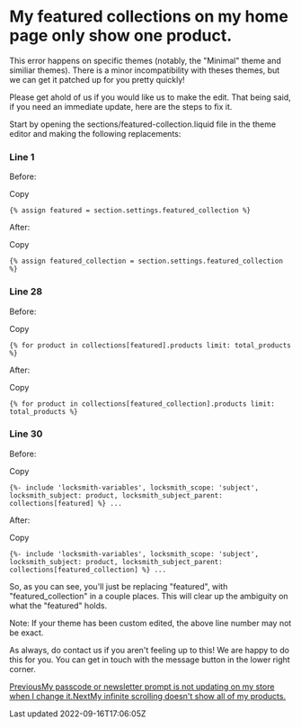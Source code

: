 # My featured collections on my home page only show one product.

This error happens on specific themes (notably, the "Minimal" theme and similiar themes). There is a minor incompatibility with theses themes, but we can get it patched up for you pretty quickly!

Please get ahold of us if you would like us to make the edit. That being said, if you need an immediate update, here are the steps to fix it.

Start by opening the sections/featured-collection.liquid file in the theme editor and making the following replacements:

### Line 1

Before:

Copy

    {% assign featured = section.settings.featured_collection %}

After:

Copy

    {% assign featured_collection = section.settings.featured_collection %}

### Line 28

Before:

Copy

    {% for product in collections[featured].products limit: total_products %}

After:

Copy

    {% for product in collections[featured_collection].products limit: total_products %}

### Line 30

Before:

Copy

    {%- include 'locksmith-variables', locksmith_scope: 'subject', locksmith_subject: product, locksmith_subject_parent: collections[featured] %} ...

After:

Copy

    {%- include 'locksmith-variables', locksmith_scope: 'subject', locksmith_subject: product, locksmith_subject_parent: collections[featured_collection] %} ...

So, as you can see, you'll just be replacing "featured", with "featured\_collection" in a couple places. This will clear up the ambiguity on what the "featured" holds.

Note: If your theme has been custom edited, the above line number may not be exact.

As always, do contact us if you aren't feeling up to this! We are happy to do this for you. You can get in touch with the message button in the lower right corner.

[PreviousMy passcode or newsletter prompt is not updating on my store when I change it.](/faqs/more/passcode-prompt-issues)[NextMy infinite scrolling doesn't show all of my products.](/faqs/more/my-infinite-scrolling-doesnt-show-all-of-my-products.)

Last updated 2022-09-16T17:06:05Z